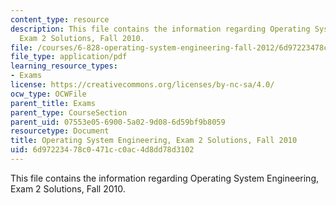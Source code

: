 ```yaml
---
content_type: resource
description: This file contains the information regarding Operating System Engineering,
  Exam 2 Solutions, Fall 2010.
file: /courses/6-828-operating-system-engineering-fall-2012/6d97223478c0471cc0ac4d8dd78d3102_MIT6_828F12_q10_2_sol.pdf
file_type: application/pdf
learning_resource_types:
- Exams
license: https://creativecommons.org/licenses/by-nc-sa/4.0/
ocw_type: OCWFile
parent_title: Exams
parent_type: CourseSection
parent_uid: 07553e05-6900-5a02-9d08-6d59bf9b8059
resourcetype: Document
title: Operating System Engineering, Exam 2 Solutions, Fall 2010
uid: 6d972234-78c0-471c-c0ac-4d8dd78d3102
---
```

This file contains the information regarding Operating System Engineering, Exam 2 Solutions, Fall 2010.